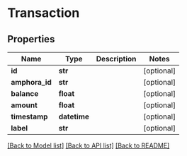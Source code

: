 # Transaction

## Properties
Name | Type | Description | Notes
------------ | ------------- | ------------- | -------------
**id** | **str** |  | [optional] 
**amphora_id** | **str** |  | [optional] 
**balance** | **float** |  | [optional] 
**amount** | **float** |  | [optional] 
**timestamp** | **datetime** |  | [optional] 
**label** | **str** |  | [optional] 

[[Back to Model list]](../README.md#documentation-for-models) [[Back to API list]](../README.md#documentation-for-api-endpoints) [[Back to README]](../README.md)


